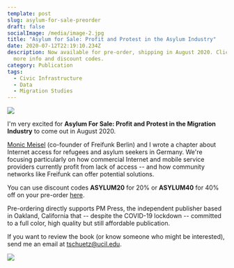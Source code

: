 ```yaml
---
template: post
slug: asylum-for-sale-preorder
draft: false
socialImage: /media/image-2.jpg
title: "Asylum for Sale: Profit and Protest in the Asylum Industry"
date: 2020-07-12T22:19:10.234Z
description: Now available for pre-order, shipping in August 2020. Click for
  more info and discount codes.
category: Publication
tags:
  - Civic Infrastructure
  - Data
  - Migration Studies
---
```

![](/media/large_1097_asylum_for_sale.jpg)

I'm very excited for **Asylum For Sale: Profit and Protest in the Migration Industry** to come out in August 2020. 

[Monic Meisel](https://de.linkedin.com/in/monicmeisel) (co-founder of Freifunk Berlin) and I wrote a chapter about Internet access for refugees and asylum seekers in Germany. We're focusing particularly on how commercial Internet and mobile service providers currently profit from lack of access -- and how community networks like Freifunk can offer potential solutions.

You can use discount codes **ASYLUM20** for 20% or **ASYLUM40** for 40% off on your pre-order [here]([www.pmpress.org/asylum](https://l.facebook.com/l.php?u=http%3A%2F%2Fwww.pmpress.org%2Fasylum%3Ffbclid%3DIwAR0W6Fe2iES9lkFuQZH7_o7v25PieUkDTpI85-NI3KXJ0MQrHVEmO24l0jw&h=AT1d9v5q4KA9a6wRTb5Zv0rOi_N-kVejsQpX9q3eaIGcF4Znc4vlGJ40-JTZsY_jG6FoYMcRs00hWgbmNtm-23q3yzfHX98L4HECxykbeMiUc_j1vu-3fvuGNZN1lyeIl9in73h70HELa2M6V2bNERaN2T5lkTAOQFvEU-Ii82j77Yd50cUaz_rs0tTsg8BpQtqNQ1aiL8QNqdXsr0YIuMf-cUeS-CoUvn4Ymw8RBWzpJE4z3c9VuZ_mhHOjBKdZ32giNAgNxZPjKv-iM_GBKjKHwkQn5y4Ag4PdN5vCXCuvOwA0Y7E6bweYfp0DacDaxkJvQcKQFrBq5VeV8nL4Yw4IFyyjQzkAq8v_tBzjTpnkbs8iY34ui3LsWk7x-0aLR3hSH39zanhFdJ2_f-qhbNiS4xGhUQ3I_hF_EbYgQFVCHjRovS71mlOkHNX3EB8xrWeCzbSRGUF3LSH9VtHt_LwvzikdtiwlCMrZf0X3oTpopp-LJdp3JJBavZ-pWvGJc4Qraya1ETY2ykti6r5Lkg9SvwBjD5_TvsuZkdJGw-ei2LfHIhnpZg)).

Pre-ordering directly supports PM Press, the independent publisher based in Oakland, California that -- despite the COVID-19 lockdown --  committed to a full color, high quality but still affordable publication.

If you want to review the book (or know someone who might be interested), send me an email at [tschuetz@ucil.edu](mailto:tschuetz@uci.edu).

![](/media/ebxqw3wwsaa_r2g.jpeg)
